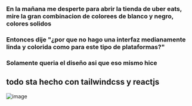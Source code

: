 ### En la mañana me desperte para abrir la tienda de uber eats, mire la gran combinacion de colorees de blanco y negro, colores solidos
### Entonces dije "¿por que no hago una interfaz medianamente linda y colorida como para este tipo de plataformas?"
### Solamente queria el diseño asi que eso mismo hice
## todo sta hecho con tailwindcss y reactjs
![image](https://github.com/DerianMolinaLopez/interface-de-pedidos-local/assets/132833054/daa923ad-cd76-43c3-9010-7f00c84f4620)
